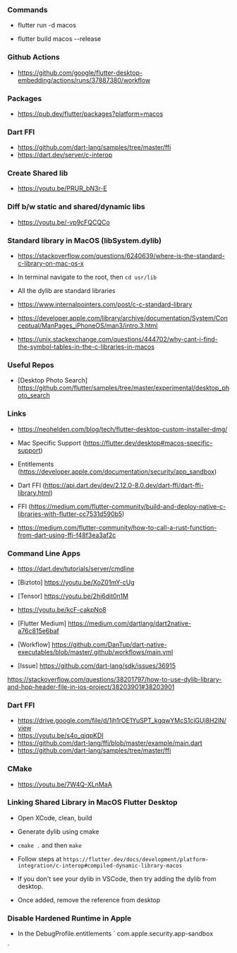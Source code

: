 ### Commands
- flutter run -d macos

- flutter build macos --release

### Github Actions
- https://github.com/google/flutter-desktop-embedding/actions/runs/37887380/workflow

### Packages
- https://pub.dev/flutter/packages?platform=macos

### Dart FFI
- https://github.com/dart-lang/samples/tree/master/ffi
- https://dart.dev/server/c-interop

### Create Shared lib
- https://youtu.be/PRUR_bN3r-E

### Diff b/w static and shared/dynamic libs
- https://youtu.be/-vp9cFQCQCo

### Standard library in MacOS (libSystem.dylib)
- https://stackoverflow.com/questions/6240639/where-is-the-standard-c-library-on-mac-os-x
- In terminal navigate to the root, then `cd usr/lib`
- All the dylib are standard libraries

- https://www.internalpointers.com/post/c-c-standard-library
- https://developer.apple.com/library/archive/documentation/System/Conceptual/ManPages_iPhoneOS/man3/intro.3.html

- https://unix.stackexchange.com/questions/444702/why-cant-i-find-the-symbol-tables-in-the-c-libraries-in-macos

### Useful Repos
- [Desktop Photo Search] https://github.com/flutter/samples/tree/master/experimental/desktop_photo_search

### Links
- https://neohelden.com/blog/tech/flutter-desktop-custom-installer-dmg/

- Mac Specific Support (https://flutter.dev/desktop#macos-specific-support)

- Entitlements (https://developer.apple.com/documentation/security/app_sandbox)

- Dart FFI (https://api.dart.dev/dev/2.12.0-8.0.dev/dart-ffi/dart-ffi-library.html)

- FFI (https://medium.com/flutter-community/build-and-deploy-native-c-libraries-with-flutter-cc7531d590b5)

- https://medium.com/flutter-community/how-to-call-a-rust-function-from-dart-using-ffi-f48f3ea3af2c

### Command Line Apps
- https://dart.dev/tutorials/server/cmdline

- [Biztoto] https://youtu.be/XoZ01mY-cUg

- [Tensor] https://youtu.be/2hi6dit0n1M
- https://youtu.be/kcF-cakpNo8

- [Flutter Medium] https://medium.com/dartlang/dart2native-a76c815e6baf
- [Workflow] https://github.com/DanTup/dart-native-executables/blob/master/.github/workflows/main.yml

- [Issue] https://github.com/dart-lang/sdk/issues/36915

https://stackoverflow.com/questions/38201797/how-to-use-dylib-library-and-hpp-header-file-in-ios-project/38203901#38203901

### Dart FFI
- https://drive.google.com/file/d/1jh1rOE1YuSPT_kgqwYMcS1ciGUj8H2lN/view
- https://youtu.be/s4o_qjqpKDI
- https://github.com/dart-lang/ffi/blob/master/example/main.dart
- https://github.com/dart-lang/samples/tree/master/ffi


### CMake
- https://youtu.be/7W4Q-XLnMaA

### Linking Shared Library in MacOS Flutter Desktop
- Open XCode, clean, build
- Generate dylib using cmake
- `cmake .` and then `make`
- Follow steps at `https://flutter.dev/docs/development/platform-integration/c-interop#compiled-dynamic-library-macos`

- If you don't see your dylib in VSCode, then try adding the dylib from desktop.
- Once added, remove the reference from desktop

### Disable Hardened Runtime in Apple
- In the DebugProfile.entitlements
`
<key>com.apple.security.app-sandbox</key>
<false/>
`